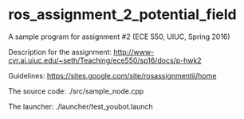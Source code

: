 # ros_assignment_2_potential_field

A sample program for assignment #2 (ECE 550, UIUC, Spring 2016)

Description for the assignment: http://www-cvr.ai.uiuc.edu/~seth/Teaching/ece550/sp16/docs/p-hwk2

Guidelines: https://sites.google.com/site/rosassignmentii/home

The source code: ./src/sample_node.cpp

The launcher: ./launcher/test_youbot.launch
